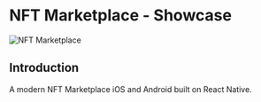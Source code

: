 # NFT Marketplace - Showcase
![NFT Marketplace](https://i.ibb.co/X5kYdvB/image.png)

## Introduction
<p>A modern NFT Marketplace iOS and Android built on React Native.</p>
